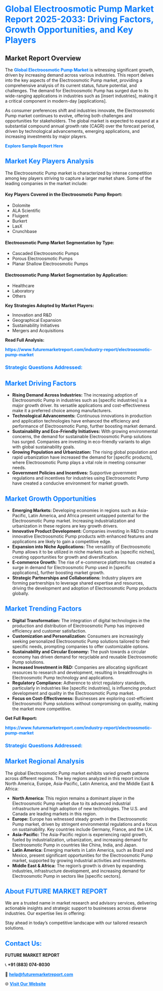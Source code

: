 <h1 style="color: #007BFF;">Global Electroosmotic Pump Market Report 2025-2033: Driving Factors, Growth Opportunities, and Key Players</h1>

<section id="overview">
<h2>Market Report Overview</h2>
<p>The <a href="https://www.futuremarketreport.com/industry-report/electroosmotic-pump-market" style="color: #007BFF; text-decoration: none;"><strong>Global Electroosmotic Pump Market</strong></a> is witnessing significant growth, driven by increasing demand across various industries. This report delves into the key aspects of the Electroosmotic Pump market, providing a comprehensive analysis of its current status, future potential, and challenges. The demand for Electroosmotic Pump has surged due to its wide-ranging applications in industries such as [insert industries], making it a critical component in modern-day [applications].</p>
<p>As consumer preferences shift and industries innovate, the Electroosmotic Pump market continues to evolve, offering both challenges and opportunities for stakeholders. The global market is expected to expand at a substantial compound annual growth rate (CAGR) over the forecast period, driven by technological advancements, emerging applications, and increasing investments by major players.</p>
</section>

<section id="overview">
<p><a href="https://www.futuremarketreport.com/request-sample/reportId=77027" style="color: #007BFF; text-decoration: none;"><strong>Explore Sample Report Here</strong></a></p>
</section>

<section id="key-players">
<h2 style="color: #007BFF;">Market Key Players Analysis</h2>
<p>The Electroosmotic Pump market is characterized by intense competition among key players striving to capture a larger market share. Some of the leading companies in the market include:</p>
<h4>Key Players Covered in the Electroosmotic Pump Report:</h4>
<ul><li>Dolomite</li><li>ALA Scientific</li><li>Fluigent</li><li>Burkert</li><li>LasX</li><li>Crunchbase</li></ul>
<h4>Electroosmotic Pump Market Segmentation by Type:</h4>
<ul><li>Cascaded Electroosmotic Pumps</li><li>Porous Electroosmotic Pumps</li><li>Planar Shallow Electroosmotic Pumps</li></ul>

<h4>Electroosmotic Pump Market Segmentation by Application:</h4>
<ul><li>Healthcare</li><li>Laboratory</li><li>Others</li></ul>
<p><strong>Key Strategies Adopted by Market Players:</strong></p>
<ul>
<li>Innovation and R&D</li>
<li>Geographical Expansion</li>
<li>Sustainability Initiatives</li>
<li>Mergers and Acquisitions</li>
</ul>
</section>

<section>
<p><strong>Read Full Analysis: </strong></p><a href="https://www.futuremarketreport.com/industry-report/electroosmotic-pump-market" style="color: #007BFF; text-decoration: none;"><strong>https://www.futuremarketreport.com/industry-report/electroosmotic-pump-market</strong></a>
<h3 style="color: #007BFF;">Strategic Questions Addressed:</h3>
</section>

<section id="driving-factors">
<h2 style="color: #007BFF;">Market Driving Factors</h2>
<ul>
<li><strong>Rising Demand Across Industries:</strong> The increasing adoption of Electroosmotic Pump in industries such as [specific industries] is a major growth driver. Its versatile applications and cost-effectiveness make it a preferred choice among manufacturers.</li>
<li><strong>Technological Advancements:</strong> Continuous innovations in production and application technologies have enhanced the efficiency and performance of Electroosmotic Pump, further boosting market demand.</li>
<li><strong>Sustainability and Eco-Friendly Initiatives:</strong> With growing environmental concerns, the demand for sustainable Electroosmotic Pump solutions has surged. Companies are investing in eco-friendly variants to align with global sustainability goals.</li>
<li><strong>Growing Population and Urbanization:</strong> The rising global population and rapid urbanization have increased the demand for [specific products], where Electroosmotic Pump plays a vital role in meeting consumer needs.</li>
<li><strong>Government Policies and Incentives:</strong> Supportive government regulations and incentives for industries using Electroosmotic Pump have created a conducive environment for market growth.</li>
</ul>
</section>

<section id="growth-opportunities">
<h2 style="color: #007BFF;">Market Growth Opportunities</h2>
<ul>
<li><strong>Emerging Markets:</strong> Developing economies in regions such as Asia-Pacific, Latin America, and Africa present untapped potential for the Electroosmotic Pump market. Increasing industrialization and urbanization in these regions are key growth drivers.</li>
<li><strong>Innovative Product Development:</strong> Companies investing in R&D to create innovative Electroosmotic Pump products with enhanced features and applications are likely to gain a competitive edge.</li>
<li><strong>Expansion into Niche Applications:</strong> The versatility of Electroosmotic Pump allows it to be utilized in niche markets such as [specific niches], creating opportunities for growth and diversification.</li>
<li><strong>E-commerce Growth:</strong> The rise of e-commerce platforms has created a surge in demand for Electroosmotic Pump used in [specific applications], further boosting market growth.</li>
<li><strong>Strategic Partnerships and Collaborations:</strong> Industry players are forming partnerships to leverage shared expertise and resources, driving the development and adoption of Electroosmotic Pump products globally.</li>
</ul>
</section>

<section id="trending-factors">
<h2 style="color: #007BFF;">Market Trending Factors</h2>
<ul>
<li><strong>Digital Transformation:</strong> The integration of digital technologies in the production and distribution of Electroosmotic Pump has improved efficiency and customer satisfaction.</li>
<li><strong>Customization and Personalization:</strong> Consumers are increasingly seeking personalized Electroosmotic Pump solutions tailored to their specific needs, prompting companies to offer customizable options.</li>
<li><strong>Sustainability and Circular Economy:</strong> The push towards a circular economy has driven demand for recyclable and reusable Electroosmotic Pump solutions.</li>
<li><strong>Increased Investment in R&D:</strong> Companies are allocating significant resources to research and development, resulting in breakthroughs in Electroosmotic Pump technology and applications.</li>
<li><strong>Regulatory Compliance:</strong> Adherence to strict regulatory standards, particularly in industries like [specific industries], is influencing product development and quality in the Electroosmotic Pump market.</li>
<li><strong>Focus on Cost-Effectiveness:</strong> Businesses are exploring cost-efficient Electroosmotic Pump solutions without compromising on quality, making the market more competitive.</li>
</ul>
</section>

<section>
<p><strong>Get Full Report: </strong></p><a href="https://www.futuremarketreport.com/industry-report/electroosmotic-pump-market" style="color: #007BFF; text-decoration: none;"><strong>https://www.futuremarketreport.com/industry-report/electroosmotic-pump-market</strong></a>
<h3 style="color: #007BFF;">Strategic Questions Addressed:</h3>
</section>


<section id="regional-analysis">
<h2 style="color: #007BFF;">Market Regional Analysis</h2>
<p>The global Electroosmotic Pump market exhibits varied growth patterns across different regions. The key regions analyzed in this report include North America, Europe, Asia-Pacific, Latin America, and the Middle East & Africa:</p>
<ul>
<li><strong>North America:</strong> This region remains a dominant player in the Electroosmotic Pump market due to its advanced industrial infrastructure and high adoption of new technologies. The U.S. and Canada are leading markets in this region.</li>
<li><strong>Europe:</strong> Europe has witnessed steady growth in the Electroosmotic Pump market, driven by stringent environmental regulations and a focus on sustainability. Key countries include Germany, France, and the U.K.</li>
<li><strong>Asia-Pacific:</strong> The Asia-Pacific region is experiencing rapid growth, fueled by industrialization, urbanization, and increasing demand for Electroosmotic Pump in countries like China, India, and Japan.</li>
<li><strong>Latin America:</strong> Emerging markets in Latin America, such as Brazil and Mexico, present significant opportunities for the Electroosmotic Pump market, supported by growing industrial activities and investments.</li>
<li><strong>Middle East & Africa:</strong> The region’s growth is driven by expanding industries, infrastructure development, and increasing demand for Electroosmotic Pump in sectors like [specific sectors].</li>
</ul>
</section>

<footer>
<h2 style="color: #007BFF;">About FUTURE MARKET REPORT</h2>
<p>We are a trusted name in market research and advisory services, delivering actionable insights and strategic support to businesses across diverse industries. Our expertise lies in offering:</p>

<p>Stay ahead in today’s competitive landscape with our tailored research solutions.</p>

<h2 style="color: #007BFF;">Contact Us:</h2>
<p><strong>FUTURE MARKET REPORT</strong></p>
<p>📞 <strong>+91 (883) 074-8030</strong></p>
<p>📧 <strong><a href="mailto:help@futuremarketreport.com" style="color: #007BFF;">help@futuremarketreport.com</a></strong></p>
<p>🌐 <strong><a href="https://www.futuremarketreport.com/" style="color: #007BFF;">Visit Our Website</a></strong></p>
</footer>